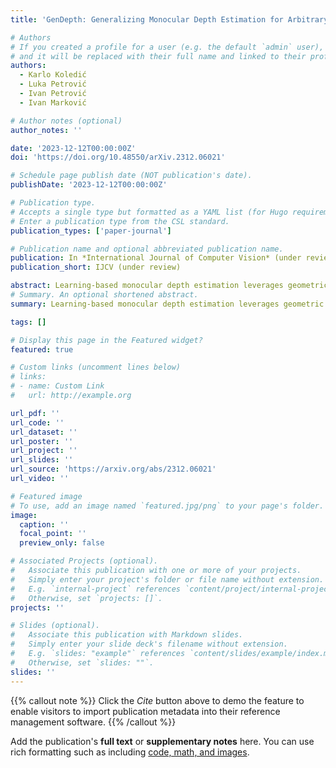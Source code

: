 ```yaml
---
title: 'GenDepth: Generalizing Monocular Depth Estimation for Arbitrary Camera Parameters via Ground Plane Embedding'

# Authors
# If you created a profile for a user (e.g. the default `admin` user), write the username (folder name) here
# and it will be replaced with their full name and linked to their profile.
authors:
  - Karlo Koledić
  - Luka Petrović
  - Ivan Petrović
  - Ivan Marković

# Author notes (optional)
author_notes: ''

date: '2023-12-12T00:00:00Z'
doi: 'https://doi.org/10.48550/arXiv.2312.06021'

# Schedule page publish date (NOT publication's date).
publishDate: '2023-12-12T00:00:00Z'

# Publication type.
# Accepts a single type but formatted as a YAML list (for Hugo requirements).
# Enter a publication type from the CSL standard.
publication_types: ['paper-journal']

# Publication name and optional abbreviated publication name.
publication: In *International Journal of Computer Vision* (under review)
publication_short: IJCV (under review)

abstract: Learning-based monocular depth estimation leverages geometric priors present in the training data to enable metric depth perception from a single image, a traditionally ill-posed problem. However, these priors are often specific to a particular domain, leading to limited generalization performance on unseen data. Apart from the well studied environmental domain gap, monocular depth estimation is also sensitive to the domain gap induced by varying camera parameters, an aspect that is often overlooked in current state-of-the-art approaches. This issue is particularly evident in autonomous driving scenarios, where datasets are typically collected with a single vehicle-camera setup, leading to a bias in the training data due to a fixed perspective geometry. In this paper, we challenge this trend and introduce GenDepth, a novel model capable of performing metric depth estimation for arbitrary vehicle-camera setups. To address the lack of data with sufficiently diverse camera parameters, we first create a bespoke synthetic dataset collected with different vehicle-camera systems. Then, we design GenDepth to simultaneously optimize two objectives: (i) equivariance to the camera parameter variations on synthetic data, (ii) transferring the learned equivariance to real-world environmental features using a single real-world dataset with a fixed vehicle-camera system. To achieve this, we propose a novel embedding of camera parameters as the ground plane depth and present a novel architecture that integrates these embeddings with adversarial domain alignment. We validate GenDepth on several autonomous driving datasets, demonstrating its state-of-the-art generalization capability for different vehicle-camera systems. 
# Summary. An optional shortened abstract.
summary: Learning-based monocular depth estimation leverages geometric priors present in the training data to enable metric depth perception from a single image, a traditionally ill-posed problem. However, these priors are often specific to a particular domain, leading to limited generalization performance on unseen data. Apart from the well studied environmental domain gap, monocular depth estimation is also sensitive to the domain gap induced by varying camera parameters, an aspect that is often overlooked in current state-of-the-art approaches. This issue is particularly evident in autonomous driving scenarios, where datasets are typically collected with a single vehicle-camera setup, leading to a bias in the training data due to a fixed perspective geometry. In this paper, we challenge this trend and introduce GenDepth, a novel model capable of performing metric depth estimation for arbitrary vehicle-camera setups. To address the lack of data with sufficiently diverse camera parameters, we first create a bespoke synthetic dataset collected with different vehicle-camera systems. Then, we design GenDepth to simultaneously optimize two objectives: (i) equivariance to the camera parameter variations on synthetic data, (ii) transferring the learned equivariance to real-world environmental features using a single real-world dataset with a fixed vehicle-camera system. To achieve this, we propose a novel embedding of camera parameters as the ground plane depth and present a novel architecture that integrates these embeddings with adversarial domain alignment. We validate GenDepth on several autonomous driving datasets, demonstrating its state-of-the-art generalization capability for different vehicle-camera systems. 

tags: []

# Display this page in the Featured widget?
featured: true

# Custom links (uncomment lines below)
# links:
# - name: Custom Link
#   url: http://example.org

url_pdf: ''
url_code: ''
url_dataset: ''
url_poster: ''
url_project: ''
url_slides: ''
url_source: 'https://arxiv.org/abs/2312.06021'
url_video: ''

# Featured image
# To use, add an image named `featured.jpg/png` to your page's folder.
image:
  caption: ''
  focal_point: ''
  preview_only: false

# Associated Projects (optional).
#   Associate this publication with one or more of your projects.
#   Simply enter your project's folder or file name without extension.
#   E.g. `internal-project` references `content/project/internal-project/index.md`.
#   Otherwise, set `projects: []`.
projects: ''

# Slides (optional).
#   Associate this publication with Markdown slides.
#   Simply enter your slide deck's filename without extension.
#   E.g. `slides: "example"` references `content/slides/example/index.md`.
#   Otherwise, set `slides: ""`.
slides: ''
---
```


{{% callout note %}}
Click the _Cite_ button above to demo the feature to enable visitors to import publication metadata into their reference management software.
{{% /callout %}}


Add the publication's **full text** or **supplementary notes** here. You can use rich formatting such as including [code, math, and images](https://docs.hugoblox.com/content/writing-markdown-latex/).
